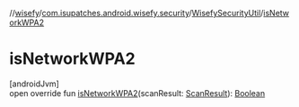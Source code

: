 //[wisefy](../../../index.md)/[com.isupatches.android.wisefy.security](../index.md)/[WisefySecurityUtil](index.md)/[isNetworkWPA2](is-network-w-p-a2.md)

# isNetworkWPA2

[androidJvm]\
open override fun [isNetworkWPA2](is-network-w-p-a2.md)(scanResult: [ScanResult](https://developer.android.com/reference/kotlin/android/net/wifi/ScanResult.html)): [Boolean](https://kotlinlang.org/api/latest/jvm/stdlib/kotlin/-boolean/index.html)
